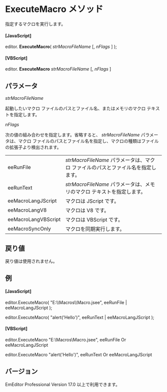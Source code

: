 # ExecuteMacro メソッド

指定するマクロを実行します。

#### \[JavaScript\]

editor. **ExecuteMacro**( _strMacroFileName_ \[, _nFlags_ \] );

#### \[VBScript\]

editor. **ExecuteMacro** _strMacroFileName_ \[, _nFlags_ \]

## パラメータ

_strMacroFileName_

起動したいマクロ ファイルのパスとファイル名、またはメモリのマクロ テキストを指定します。

_nFlags_

次の値の組み合わせを指定します。省略すると、 _strMacroFileName_ パラメータは、マクロ ファイルのパスとファイル名を指定し、マクロの種類はファイルの拡張子より検出されます。

|     |     |
| --- | --- |
| eeRunFile | _strMacroFileName_ パラメータは、マクロ ファイルのパスとファイル名を指定します。 |
| eeRunText | _strMacroFileName_ パラメータは、メモリのマクロ テキストを指定します。 |
| eeMacroLangJScript | マクロは JScript です。 |
| eeMacroLangV8 | マクロは V8 です。 |
| eeMacroLangVBScript | マクロは VBScript です。 |
| eeMacroSyncOnly | マクロを同期実行します。 |

## 戻り値

戻り値は使用されません。

## 例

#### \[JavaScript\]

editor.ExecuteMacro( "E:\\\Macros\\\Macro.jsee", eeRunFile \| eeMacroLangJScript );

editor.ExecuteMacro( "alert('Hello')", eeRunText \| eeMacroLangJScript );

#### \[VBScript\]

editor.ExecuteMacro "E:\\Macros\\Macro.jsee", eeRunFile Or eeMacroLangJScript

editor.ExecuteMacro "alert('Hello')", eeRunText Or eeMacroLangJScript

## バージョン

EmEditor Professional Version 17.0 以上で利用できます。